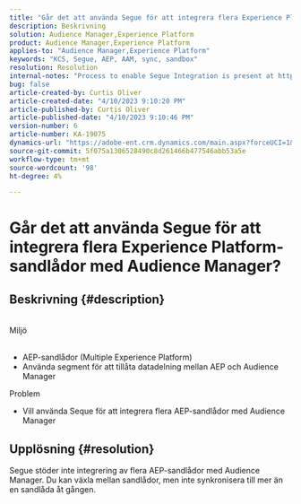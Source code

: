 ```yaml
---
title: "Går det att använda Segue för att integrera flera Experience Platform-sandlådor med Audience Manager?"
description: Beskrivning
solution: Audience Manager,Experience Platform
product: Audience Manager,Experience Platform
applies-to: "Audience Manager,Experience Platform"
keywords: "KCS, Segue, AEP, AAM, sync, sandbox"
resolution: Resolution
internal-notes: "Process to enable Segue Integration is present at https://wiki.corp.adobe.com/pages/viewpage.action?spaceKey=supportdelivery&title=AEP+Segments+not+Populating+in+AAM internal link."
bug: false
article-created-by: Curtis Oliver
article-created-date: "4/10/2023 9:10:20 PM"
article-published-by: Curtis Oliver
article-published-date: "4/10/2023 9:10:46 PM"
version-number: 6
article-number: KA-19075
dynamics-url: "https://adobe-ent.crm.dynamics.com/main.aspx?forceUCI=1&pagetype=entityrecord&etn=knowledgearticle&id=c8a19d17-e4d7-ed11-a7c7-6045bd006079"
source-git-commit: 5f075a1306528490c8d261466b477546abb53a5e
workflow-type: tm+mt
source-wordcount: '98'
ht-degree: 4%

---
```


# Går det att använda Segue för att integrera flera Experience Platform-sandlådor med Audience Manager?

## Beskrivning {#description}

<br>Miljö<br><br>
- AEP-sandlådor (Multiple Experience Platform)
- Använda segment för att tillåta datadelning mellan AEP och Audience Manager

Problem
- Vill använda Seque för att integrera flera AEP-sandlådor med Audience Manager



## Upplösning {#resolution}


Segue stöder inte integrering av flera AEP-sandlådor med Audience Manager. Du kan växla mellan sandlådor, men inte synkronisera till mer än en sandlåda åt gången.


